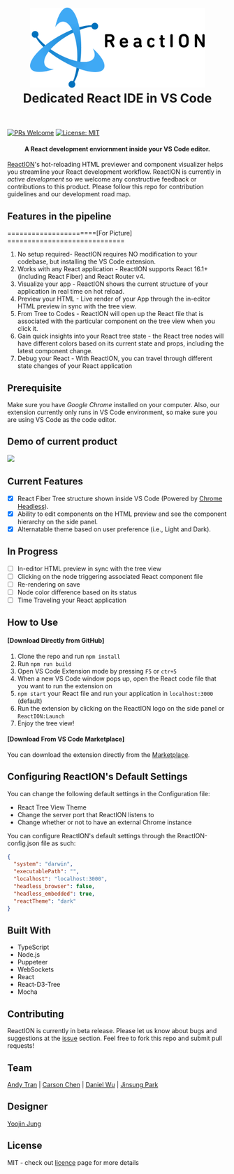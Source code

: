 <h1 align="center">
  <br>
    <img src="https://github.com/jsliapark/ReactION/blob/staging/resources/Text_2.png?raw=true" alt="logo" width="400">
  <br>
  Dedicated React IDE in VS Code
  <br>
  <br>
</h1>

[![PRs Welcome](https://img.shields.io/badge/PRs-welcome-brightgreen.svg)](https://github.com/ReactION-js/ReactION/pulls) 
[![License: MIT](https://img.shields.io/badge/License-MIT-yellow.svg)](https://github.com/ReactION-js/ReactION/LICENSE)

<h4 align="center">A React development enviornment inside your VS Code editor.</h4>

[ReactION](https://github.com/ReactION-js/ReactION/)'s hot-reloading HTML previewer and component visualizer helps you streamline your React development workflow. ReactION is currently in <i>active development</i> so we welcome any constructive feedback or contributions to this product. Please follow this repo for contribution guidelines and our development road map.

## Features in the pipeline
======================[For Picture] =============================
1. No setup required- ReactION requires NO modification to your codebase, but installing the VS Code extension.
2. Works with any React application - ReactION supports React 16.1+ (including React Fiber) and React Router v4.
3. Visualize your app - ReactION shows the current structure of your application in real time on hot reload.
4. Preview your HTML - Live render of your App through the in-editor HTML preview in sync with the tree view.
5. From Tree to Codes - ReactION will open up the React file that is associated with the particular component on the tree view when you click it. 
6. Gain quick insights into your React tree state - the React tree nodes will have different colors based on its current state and props, including the latest component change.
7. Debug your React - With ReactION, you can travel through different state changes of your React application

## Prerequisite
Make sure you have *Google Chrome* installed on your computer. Also, our extension currently only runs in VS Code environment, so make sure you are using VS Code as the code editor.

## Demo of current product
![](src/Demo.gif)

## Current Features  
- [x] React Fiber Tree structure shown inside VS Code (Powered by [Chrome Headless](https://developers.google.com/web/updates/2017/04/headless)).
- [x] Ability to edit components on the HTML preview and see the component hierarchy on the side panel.
- [x] Alternatable theme based on user preference (i.e., Light and Dark).

## In Progress
- [ ] In-editor HTML preview in sync with the tree view
- [ ] Clicking on the node triggering associated React component file
- [ ] Re-rendering on save
- [ ] Node color difference based on its status
- [ ] Time Traveling your React application

## How to Use 
#### [Download Directly from GitHub]  
1. Clone the repo and run ```npm install```
2. Run ```npm run build ```
3. Open VS Code Extension mode by pressing ```F5``` or ```ctr+5```
4. When a new VS Code window pops up, open the React code file that you want to run the extension on
5. ```npm start``` your React file and run your application in ```localhost:3000``` (default) 
6. Run the extension by clicking on the ReactION logo on the side panel or ```ReactION:Launch```
7. Enjoy the tree view!

#### [Download From VS Code Marketplace]
You can download the extension directly from the [Marketplace](https://marketplace.visualstudio.com/items?itemName=ReactION-js.ReactION).

## Configuring ReactION's Default Settings  
You can change the following default settings in the Configuration file:
- React Tree View Theme
- Change the server port that ReactION listens to
- Change whether or not to have an external Chrome instance

You can configure ReactION's default settings through the ReactION-config.json file as such:

```json
{
  "system": "darwin",
  "executablePath": "",
  "localhost": "localhost:3000",
  "headless_browser": false,
  "headless_embedded": true,
  "reactTheme": "dark"
}
```

## Built With
- TypeScript
- Node.js
- Puppeteer
- WebSockets
- React
- React-D3-Tree
- Mocha

## Contributing  
ReactION is currently in beta release. Please let us know about bugs and suggestions at the [issue](https://github.com/ReactION-js/ReactION/issues) section.  Feel free to fork this repo and submit pull requests! 

## Team  
[Andy Tran](http://github.com/andyxtran) |
[Carson Chen](http://github.com/CarsonCYChen) |
[Daniel Wu](http://github.com/wdanni) |
[Jinsung Park](http://github.com/jsliapark) 

## Designer  
[Yoojin Jung](https://github.com/jsliapark/ReactION/blob/staging/resources/Text_2.png)

## License  
MIT - check out [licence](https://github.com/ReactION-js/ReactION/LICENSE) page for more details

